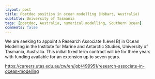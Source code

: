 ```yaml
---
layout: post
title: Postdoc position in ocean modelling (Hobart, Australia)
subtitle: University of Tasmania
tags: [postdoc, Australia, numerical modelling, Southern Ocean]
comments: false
---
```

We are seeking to appoint a Research Associate (Level B) in Ocean Modelling in the Institute for Marine and Antarctic Studies, University of Tasmania, Australia. This initial fixed term contract will be for three years with funding available for an extension up to seven years.

https://careers.utas.edu.au/cw/en/job/499951/research-associate-in-ocean-modelling
